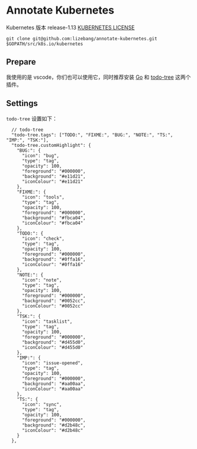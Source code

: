 # Annotate Kubernetes

Kubernetes 版本 release-1.13 [KUBERNETES LICENSE](./KUBERNETES-LICENSE)

```
git clone git@github.com:lizebang/annotate-kubernetes.git $GOPATH/src/k8s.io/kubernetes
```

## Prepare

我使用的是 vscode，你们也可以使用它，同时推荐安装 [Go](https://marketplace.visualstudio.com/items?itemName=ms-vscode.Go) 和 [todo-tree](https://marketplace.visualstudio.com/items?itemName=Gruntfuggly.todo-tree) 这两个插件。

## Settings

`todo-tree` 设置如下：

```settings
  // todo-tree
  "todo-tree.tags": ["TODO:", "FIXME:", "BUG:", "NOTE:", "TS:", "IMP:", "TSK:"],
  "todo-tree.customHighlight": {
    "BUG:": {
      "icon": "bug",
      "type": "tag",
      "opacity": 100,
      "foreground": "#000000",
      "background": "#e11d21",
      "iconColour": "#e11d21"
    },
    "FIXME:": {
      "icon": "tools",
      "type": "tag",
      "opacity": 100,
      "foreground": "#000000",
      "background": "#fbca04",
      "iconColour": "#fbca04"
    },
    "TODO:": {
      "icon": "check",
      "type": "tag",
      "opacity": 100,
      "foreground": "#000000",
      "background": "#0ffa16",
      "iconColour": "#0ffa16"
    },
    "NOTE:": {
      "icon": "note",
      "type": "tag",
      "opacity": 100,
      "foreground": "#000000",
      "background": "#0052cc",
      "iconColour": "#0052cc"
    },
    "TSK:": {
      "icon": "tasklist",
      "type": "tag",
      "opacity": 100,
      "foreground": "#000000",
      "background": "#d455d0",
      "iconColour": "#d455d0"
    },
    "IMP:": {
      "icon": "issue-opened",
      "type": "tag",
      "opacity": 100,
      "foreground": "#000000",
      "background": "#aa00aa",
      "iconColour": "#aa00aa"
    },
    "TS:": {
      "icon": "sync",
      "type": "tag",
      "opacity": 100,
      "foreground": "#000000",
      "background": "#d2b48c",
      "iconColour": "#d2b48c"
    }
  },
```
